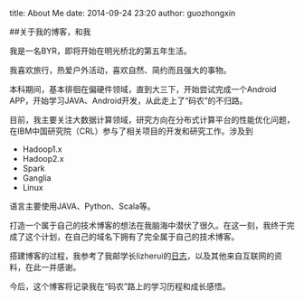 title: About Me
date: 2014-09-24 23:20
author: guozhongxin

##关于我的博客，和我


我是一名BYR，即将开始在明光桥北的第五年生活。  

我喜欢旅行，热爱户外活动，喜欢自然、简约而且强大的事物。

本科期间，基本徘徊在偏硬件领域，直到大三下，开始尝试完成一个Android APP，开始学习JAVA、Android开发，从此走上了“码农”的不归路。


目前，我主要关注大数据计算领域，研究方向在分布式计算平台的性能优化问题，在IBM中国研究院（CRL）参与了相关项目的开发和研究工作。涉及到

* Hadoop1.x  
* Hadoop2.x  
* Spark  
* Ganglia  
* Linux    

语言主要使用JAVA、Python、Scala等。  

打造一个属于自己的技术博客的想法在我脑海中潜伏了很久。在这一刻，我终于完成了这个计划，在自己的域名下拥有了完全属于自己的技术博客。  
 
搭建博客的过程，我参考了我邮学长lizherui的[日志](http://www.lizherui.com/pages/2013/08/17/build_blog.html)，以及其他来自互联网的资料，在此一并感谢。  
  
今后，这个博客将记录我在“码农”路上的学习历程和成长感悟。  


